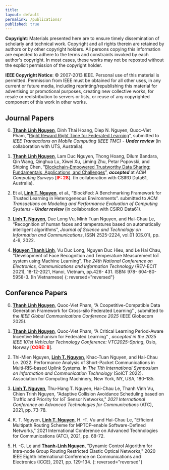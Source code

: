 ```yaml
---
title:
layout: default
permalink: /publications/
published: true
---
```


**Copyright**: Materials presented here are to ensure timely dissemination of scholarly and technical work. Copyright and all rights therein are retained by authors or by other copyright holders. All persons copying this information are expected to adhere to the terms and constraints invoked by each author's copyright. In most cases, these works may not be reposted without the explicit permission of the copyright holder.

**IEEE Copyright Notice**: © 2007-2013 IEEE. Personal use of this material is permitted. Permission from IEEE must be obtained for all other uses, in any current or future media, including reprinting/republishing this material for advertising or promotional purposes, creating new collective works, for resale or redistribution to servers or lists, or reuse of any copyrighted component of this work in other works.

## Journal Papers

0. <ins>**Thanh Linh Nguyen**</ins>, Dinh Thai Hoang, Diep N. Nguyen, Quoc-Viet Pham, ”<a href="https://arxiv.org/abs/2503.07869#:~:text=By%20providing%20the%20right%20reward,more%20economically%20effective%20than%20benchmarks.">Right Reward Right Time for Federated Learning</a>”, submitted to *IEEE Transactions on Mobile Computing (IEEE TMC)* - ***Under review*** (in collaboration with UTS, Australia).

0. <ins>**Thanh Linh Nguyen**</ins>, Lam Duc Nguyen, Thong Hoang, Dilum Bandara, Qin Wang, Qinghua Lu, Xiwei Xu, Liming Zhu, Petar Popovski, and Shiping Chen, ”<a href="https://dl.acm.org/doi/10.1145/3718082">Blockchain-Empowered Trustworthy Data Sharing: Fundamentals, Applications, and Challenges</a>”, ***accepted*** at *ACM Computing Surveys* [<span style="color:red">**IF: 28**</span>]. (In collaboration with CSIRO Data61, Australia).

0. Et al, <ins>**Linh T. Nguyen**</ins>, et al., ”BlockFed: A Benchmarking Framework for Trusted Learning in Heterogeneous Environments”. submitted to *ACM Transactions on Modeling and Performance Evaluation of Computing Systems* - ***Under review*** (in collaboration with CSIRO Data61).

0. <ins>**Linh T. Nguyen**</ins>, Duc Long Vu, Minh Tuan Nguyen, and Hai-Chau Le, “Recognition of human faces and temperatures based on automatically intelligent algorithms”, *Journal of Science and Technology on Information and Communications*, ISSN 2525-2224, vol.01 (CS.01), pp. 4-9, 2022.

0. <ins>**Nguyen Thanh Linh**</ins>, Vu Duc Long, Nguyen Duc Hieu, and Le Hai Chau, “Development of Face Recognition and Temperature Measurement IoT system using Machine Learning”, *The 24th National Conference on Electronics, Communications and Information Technology* (REV-ECIT 2021), 18-12-2021, Hanoi, Vietnam, pp.426- 431. ISBN: 978- 604-80-5958-3. (In Vietnamese)
{: reversed="reversed"}

## Conference Papers

0. <ins>**Thanh Linh Nguyen**</ins>, Quoc-Viet Pham, “A Coopetitive-Compatible Data Generation Framework for Cross-silo Federated Learning” , submitted to the *IEEE Global Communications Conference 2025* (IEEE Globecom 2025).

0. <ins>**Thanh Linh Nguyen**</ins>, Quoc-Viet Pham, “A Critical Learning Period-Aware Incentive Mechanism for Federated Learning” , *accepted in the 2025 IEEE 101st Vehicular Technology Conference: VTC2025-Spring*, Oslo, Norway [<span style="color:red">**CORE: B**</span>].

0. Thi-Mien Nguyen, <ins>**Linh T. Nguyen**</ins>, Khac-Tuan Nguyen, and Hai-Chau Le. 2022. Performance Analysis of Short-Packet Communications in Multi-RIS-based Uplink Systems. In *The 11th International Symposium on Information and Communication Technology* (SoICT 2022). Association for Computing Machinery, New York, NY, USA, 180–185.

0. <ins>**Linh T. Nguyen**</ins>, Thu-Hang T. Nguyen, Hai-Chau Le, Thanh Vinh Vu, Chien Trinh Nguyen, "Adaptive Collision Avoidance Scheduling based on Traffic and Priority for IoT Sensor Networks," *2021 International Conference on Advanced Technologies for Communications* (ATC), 2021, pp. 73-78.

0. K. T. Nguyen, <ins>**Linh T. Nguyen**</ins>, H. -T. Vu and Hai-Chau Le, "Efficient Multipath Routing Scheme for MPTCP-enable Software-Defined Networks," 2021 International Conference on Advanced Technologies for Communications (ATC), 2021, pp. 68-72.

0. H. -C. Le and <ins>**Thanh-Linh Nguyen**</ins>, "Dynamic Control Algorithm for Intra-node Group Routing Restricted Elastic Optical Networks," 2020 IEEE Eighth International Conference on Communications and Electronics (ICCE), 2021, pp. 129-134.
{: reversed="reversed"}